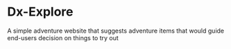 # Dx-Explore
A simple adventure website that suggests adventure items that would guide end-users decision on things to try out 
